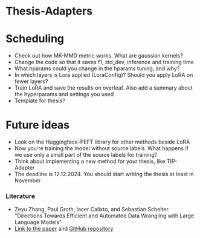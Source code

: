 # Thesis-Adapters

# Scheduling

- Check out how MK-MMD metric works. What are gaussian kernels?
- Change the code so that it saves f1, std_dev, inference and training time
- What hparams could you change in the hparams tuning, and why?
- In which layers is Lora applied (LoraConfig)? Should you apply LoRA on fewer layers?
- Train LoRA and save the results on overleaf. Also add a summary about the hyperparams and settings you used 
- Template for thesis?

# Future ideas
- Look on the Huggingface-PEFT library for other methods beside LoRA
- Now you're training the model without source labels. What happens if we use only a small part of the source labels for training?
-  Think about implementing a new method for your thesis, like TIP-Adapter
- The deadline is 12.12.2024. You should start writing the thesis at least in November

### Literature
  - Zeyu Zhang, Paul Groth, Iacer Calixto, and Sebastian Schelter. "Directions Towards Efficient and Automated Data Wrangling with Large Language Models"
  - [Link to the paper](https://www.wis.ewi.tudelft.nl/assets/files/dbml2024/DBML24_paper_1.pdf) and [GitHub repository](https://github.com/Jantory/cpwrangle)

